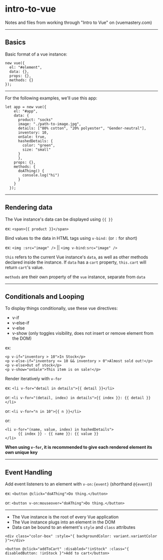 # intro-to-vue

Notes and files from working through "Intro to Vue" on (vuemastery.com)

---

## Basics

Basic format of a vue instance:

```
new vue({
  el: "#element",
  data: {},
  props: {},
  methods: {}
});
```

---

For the following examples, we'll use this app:

```
let app = new vue({
    el: "#app",
    data: {
      product: "socks"
      image: "./path-to-image.jpg",
      details: ["80% cotton", "20% polyester", "Gender-neutral"],
      inventory: 10,
      onSale: true,
      hashedDetails: {
        color: "green",
        size: "small"
      }
      },
    props: {},
    methods: {
      doAThing() {
        console.log("hi")
      }
    }
  });
```

---

## Rendering data

The Vue instance's data can be displayed using `{{ }}`

  ex: `<span>{{ product }}</span>`

Bind values to the data in HTML tags using `v-bind:` (or `:` for short)

  ex: `<img :src="image" />` || `<img v-bind:src="image" />`

`this` refers to the current Vue instance's `data`, as well as other methods declared inside the instance. If `data` has a `cart` property, `this.cart` will return `cart`'s value.

`methods` are their own property of the `vue` instance, separate from `data`

---

## Conditionals and Looping

To display things conditionally, use these vue directives:
  - v-if
  - v-else-if
  - v-else
  - v-show (only toggles visibility, does not insert or remove element from the DOM)

  ex:
  ```
  <p v-if="inventory > 10">In Stock</p>
  <p v-else-if="inventory <= 10 && inventory > 0">Almost sold out!</p>
  <p v-else>Out of stock</p>
  <p v-show="onSale">This item is on sale!</p>
  ```

Render iteratively with `v-for`

  ex: `<li v-for="detail in details">{{ detail }}</li>`

  or: `<li v-for="(detail, index) in details">{{ index }}: {{ detail }}</li>`

  or: `<li v-for="n in 10">{{ n }}</li>`

  or:
  ```
  <li v-for="(name, value, index) in hashedDetails">
        {{ index }} - {{ name }}: {{ value }}
  </li>
  ```

**When using `v-for`, it is recommended to give each rendered element its own unique key**

---

## Event Handling

Add event listeners to an element with `v-on:{event}` (shorthand `@{event}`)

ex: `<button @click="doAThing">Do thing.</button>`

or: `<button v-on:mouseover="doAThing">Do thing.</button>`



---

- The Vue instance is the root of every Vue application
- The Vue instance plugs into an element in the DOM
- Data can be bound to an element's `style` and `class` attributes

```
<div class="color-box" :style="{ backgroundColor: variant.variantColor }"></div>

<button @click="addToCart" :disabled="!inStock" :class="{ disabledButton: !inStock }">Add to cart</button>
```
